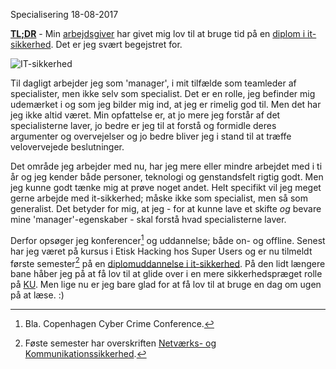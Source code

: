 Specialisering
18-08-2017


**[TL;DR](http://en.wikipedia.org/wiki/Wikipedia:Too_long;_didn't_read)** - Min [arbejdsgiver](http://it.ku.dk/ "Københavns Universitet") har givet mig lov til at bruge tid på en [diplom i it-sikkerhed](http://www.kea.dk/kompetence/forside/it/it-sikkerhed/). Det er jeg svært begejstret for.

![IT-sikkerhed](https://log.logiskhave.dk/static/20170818_it-security.jpg)

Til dagligt arbejder jeg som 'manager', i mit tilfælde som teamleder af specialister, men ikke selv som specialist. Det er en rolle, jeg befinder mig udemærket i og som jeg bilder mig ind, at jeg er rimelig god til. Men det har jeg ikke altid været. Min opfattelse er, at jo mere jeg forstår af det specialisterne laver, jo bedre er jeg til at forstå og formidle deres argumenter og overvejelser og jo bedre bliver jeg i stand til at træffe velovervejede beslutninger.

Det område jeg arbejder med nu, har jeg mere eller mindre arbejdet med i ti år og jeg kender både personer, teknologi og genstandsfelt rigtig godt. Men jeg kunne godt tænke mig at prøve noget andet. Helt specifikt vil jeg meget gerne arbejde med it-sikkerhed; måske ikke som specialist, men så som generalist. Det betyder for mig, at jeg - for at kunne lave et skifte _og_ bevare mine 'manager'-egenskaber - skal forstå hvad specialisterne laver.

Derfor opsøger jeg konferencer[^1] og uddannelse; både on- og offline. Senest har jeg været på kursus i Etisk Hacking hos Super Users og er nu tilmeldt første semester[^2] på en [diplomuddannelse i it-sikkerhed](http://www.kea.dk/kompetence/forside/it/it-sikkerhed/). På den lidt længere bane håber jeg på at få lov til at glide over i en mere sikkerhedspræget rolle på [KU](http://ku.dk/). Men lige nu er jeg bare glad for at få lov til at bruge en dag om ugen på at læse. :)


[^1]: Bla. Copenhagen Cyber Crime Conference.
[^2]: Føste semester har overskriften [Netværks- og Kommunikationssikkerhed](http://www.kea.dk/kompetence/fagmoduler/fagmoduler-akademi-og-diplomniveau/netvaerks-og-kommunikationssikkerhed/).
